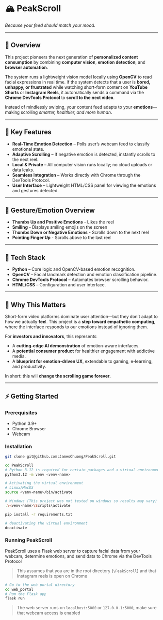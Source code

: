 # 🏔️ PeakScroll

*Because your feed should match your mood.*  

---

## 🚀 Overview  
This project pioneers the next generation of **personalized content consumption** by combining **computer vision**, **emotion detection**, and **browser automation**.  

The system runs a lightweight vision model locally using **OpenCV** to read facial expressions in real time. If the system detects that a user is **bored, unhappy, or frustrated** while watching short-form content on **YouTube Shorts** or **Instagram Reels**, it automatically sends a command via the **Chrome DevTools Protocol** to **scroll to the next video**.  

Instead of mindlessly swiping, your content feed adapts to your **emotions**—making scrolling *smarter, healthier, and more human*.  

---

## 🌟 Key Features  
- **Real-Time Emotion Detection** – Polls user’s webcam feed to classify emotional state.  
- **Adaptive Scrolling** – If negative emotion is detected, instantly scrolls to the next reel.  
- **Local & Private** – All computer vision runs locally; no cloud uploads or data leaks.  
- **Seamless Integration** – Works directly with Chrome through the DevTools Protocol.  
- **User Interface** – Lightweight HTML/CSS panel for viewing the emotions and gestures detected.   
---

## 🙂 Gesture/Emotion Overview
- **Thumbs Up and Positive Emotions** - Likes the reel
- **Smiling** - Displays smiling emojis on the screen
- **Thumbs Down or Negative Emotions** - Scrolls down to the next reel
- **Pointing Finger Up** - Scrolls above to the last reel
___

## 🧠 Tech Stack  
- **Python** – Core logic and OpenCV-based emotion recognition.  
- **OpenCV** – Facial landmark detection and emotion classification pipeline.  
- **Chrome DevTools Protocol** – Automates browser scrolling behavior.  
- **HTML/CSS** – Configuration and user interface.  

---

## 🔮 Why This Matters  
Short-form video platforms dominate user attention—but they don’t adapt to how we actually **feel**. This project is a **step toward empathetic computing**, where the interface responds to our emotions instead of ignoring them.  

For **investors and innovators**, this represents:  
- A **cutting-edge AI demonstration** of emotion-aware interfaces.  
- A **potential consumer product** for healthier engagement with addictive media.  
- A **blueprint for emotion-driven UX**, extendable to gaming, e-learning, and productivity.  

In short: this will **change the scrolling game forever**.  

---

## ⚡ Getting Started  

### Prerequisites  
- Python 3.9+  
- Chrome Browser  
- Webcam  

### Installation  
```bash
git clone git@github.com:JamesChuong/PeakScroll.git

cd PeakScroll
# Python 3.12 is required for certain packages and a virtual environment is recommended
python3.12 -m venv <venv-name>

# Activating the virtual environment
# Linux/MacOS
source <venv-name>/bin/activate

# Windows (This project was not tested on windows so results may vary)
.\<venv-name>\Scripts\activate

pip install -r requirements.txt

# deactivating the virtual environment
deactivate
```
### Running PeakScroll

PeakScroll uses a Flask web server to capture facial data from your webcam, determine emotions, and send data to Chrome via the DevTools Protocol
> This assumes that you are in the root directory (`\PeakScroll`) and that Instagram reels is open on Chrome
```bash
# Go to the web portal directory
cd web_portal
# Run the Flask app
flask run
```
> The web server runs on `localhost:5000` or `127.0.0.1:5000`, make sure that webcam access is enabled
